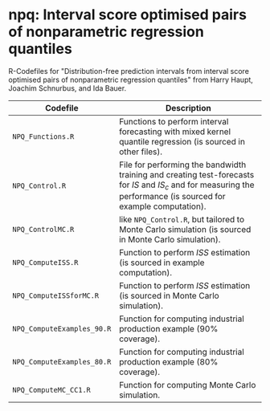 # npq: Interval score optimised pairs of nonparametric regression quantiles

R-Codefiles for "Distribution-free prediction intervals from interval score optimised pairs of nonparametric regression quantiles" from Harry Haupt, Joachim Schnurbus, and Ida Bauer.

| Codefile | Description |
|------------------------------------|------------------------------------|
| `NPQ_Functions.R` | Functions to perform interval forecasting with mixed kernel quantile regression (is sourced in other files). |
| `NPQ_Control.R` | File for performing the bandwidth training and creating test-forecasts for $IS$ and $IS_c$ and for measuring the performance (is sourced for example computation). |
| `NPQ_ControlMC.R` | like `NPQ_Control.R`, but tailored to Monte Carlo simulation (is sourced in Monte Carlo simulation). |
| `NPQ_ComputeISS.R` | Function to perform $ISS$ estimation (is sourced in example computation). |
| `NPQ_ComputeISSforMC.R` | Function to perform $ISS$ estimation (is sourced in Monte Carlo simulation). |
| `NPQ_ComputeExamples_90.R` | Function for computing industrial production example (90% coverage). |
| `NPQ_ComputeExamples_80.R` | Function for computing industrial production example (80% coverage). |
| `NPQ_ComputeMC_CC1.R` | Function for computing Monte Carlo simulation. |
